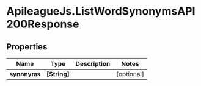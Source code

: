 # ApileagueJs.ListWordSynonymsAPI200Response

## Properties

Name | Type | Description | Notes
------------ | ------------- | ------------- | -------------
**synonyms** | **[String]** |  | [optional] 


